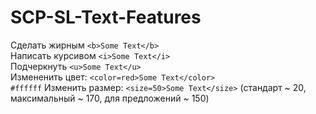 # SCP-SL-Text-Features
Сделать жирным ```<b>Some Text</b>```\
Написать курсивом ```<i>Some Text</i>```\
Подчеркнуть ```<u>Some Text</u>```\
Измененить цвет: ```<color=red>Some Text</color>```\
`#ffffff`
Изменить размер: ```<size=50>Some Text</size>``` (стандарт ~ 20, максимальный ~ 170, для предложений ~ 150)
